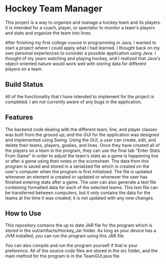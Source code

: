 # Hockey Team Manager
This project is a way to organize and manage a hockey team and its players. It is intended for a coach, player, or spectator to monitor a team's players and 
stats and organize the team into lines.

After finishing my first college course in programming in Java, I wanted to start a project where I could apply what I had learned. I thought back on my own personal 
experiences to consider a possible application using Java. I thought of my years watching and playing hockey, and I realized that Java's object-oriented nature would
work well with storing data for different players on a team. 
## Build Status
All of the functionality that I have intended to implement for the project is completed. I am not currently aware of any bugs in the application.
## Features
The backend code dealing with the different team, line, and player classes was built from the ground up; and the GUI for the application was designed and implemented
using Swing. Using the GUI, a user can create, edit, and delete their teams, players, goalies, and lines. Once they have created all of the players on a team in the
program, they can use the final tab "Enter Stats From Game" in order to adjust the team's stats as a game is happening live or after a game using their notes or 
the scoresheet. The data from this program is saved and stored in a serialized file which is created on the user's computer when the program is first initialized. The
file is updated whenever an element is created or updated or whenever the user has finished entering stats after a game. The user can also generate a text file 
containing formatted data for each of the selected teams. This text file can be transferred between computers, but it only contains the data for the teams at the time
it was created; it is not updated with any new changes.
## How to Use
This repository contains the up to date JAR file for the program which is stored in the out/artifacts/Hockey_Jar folder. As long as your device has a JVM installed, you can run the program using this JAR file. 

You can also compile and run the program yourself if that is your preference. All of the source code files are stored in the src folder, and the main method for the program is in the TeamGUI.java file.
